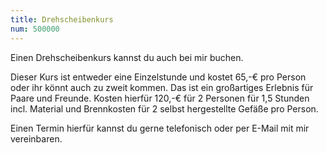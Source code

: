 ```yaml
---
title: Drehscheibenkurs
num: 500000
---
```


Einen Drehscheibenkurs kannst du auch bei mir buchen.

Dieser Kurs ist entweder eine Einzelstunde und kostet 65,-€ pro Person oder ihr könnt auch zu zweit kommen. Das ist ein großartiges Erlebnis für Paare und Freunde. Kosten hierfür 120,-€ für 2 Personen für 1,5 Stunden incl. Material und Brennkosten für 2 selbst hergestellte Gefäße pro Person.

Einen Termin hierfür kannst du gerne telefonisch oder per E-Mail mit mir vereinbaren.

